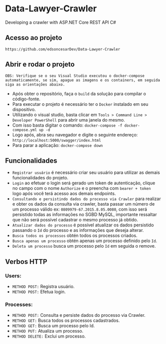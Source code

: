 # Data-Lawyer-Crawler
Developing a crawler with ASP.NET Core REST API C#

## Acesso ao projeto

`https://github.com/edsoncesarDev/Data-Lawyer-Crawler`

## Abrir e rodar o projeto

`OBS: Verifique se o seu Visual Studio executou o docker-compose automaticamente, se sim, apague as imagens e os containers, em seguida siga as orientações abaixo.`

- Após obter o repositório, faça o `build` da solução para compilar o código-fonte.
- Para executar o projeto é necessário ter o `Docker` instalado em seu dispositivo.
- Utilizando o visual studio, basta clicar em `Tools > Command Line > Developer PowerShell` para abrir uma janela do mesmo.
- Com isso basta digitar o comando: `docker-compose -f docker-compose.yml up -d`
- Logo após, abra seu navegador e digite o seguinte endereço: `http://localhost:5000/swagger/index.html`
- Para parar a aplicação: `docker-compose down` 

## Funcionalidades

- `Registrar usuário` é necessário criar seu usuário para utilizar as demais funcionalidades do projeto.
- `Login` ao efetuar o login será gerado um token de autenticação, clique no campo com o nome `Authorize` e o preencha com `bearer + token` logo após você terá acesso aos demais endpoints.
- `Consultando e persistindo dados do processo via Crawler` para realizar e obter os dados da consulta via crawler, basta passar um número de um processo válido ex: `0809979-67.2015.8.05.0080`, com isso será persistido todas as informações no SGBD MySQL, importante ressaltar que não será possível cadastrar o mesmo processo já obtido.
- `Atualizar dados do processo` é possível atualizar os dados persistido passando o `Id` do processo e as informações que deseja alterar.
- `Busca todos os processos` obtén todos os processos criados.
- `Busca apenas um processo` obtén apenas um processo definido pelo `Id`.
- `Deleta um processo` busca um processo pelo `Id` em seguida o remove.

## Verbos HTTP

### Users:
- `METHOD POST:` Registra usuário.
- `METHOD POST:` Efetua login.

### Processes:
- `METHOD POST:` Consulta e persiste dados do processo via Crawler.
- `METHOD GET:` Busca todos os processos cadastrados.
- `METHOD GET:` Busca um processo pelo Id.
- `METHOD PUT:` Atualiza um processo.
- `METHOD DELETE:` Exclui um processo.
